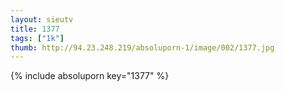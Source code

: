 ```yaml
--- 
layout: sieutv
title: 1377
tags: ["1k"]
thumb: http://94.23.248.219/absoluporn-1/image/002/1377.jpg
---
```

{% include absoluporn key="1377" %} 
